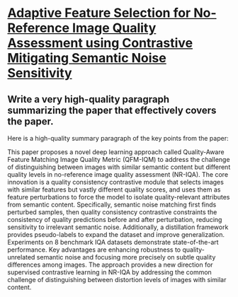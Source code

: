 # [Adaptive Feature Selection for No-Reference Image Quality Assessment   using Contrastive Mitigating Semantic Noise Sensitivity](https://arxiv.org/abs/2312.06158)

## Write a very high-quality paragraph summarizing the paper that effectively covers the paper.

 Here is a high-quality summary paragraph of the key points from the paper:

This paper proposes a novel deep learning approach called Quality-Aware Feature Matching Image Quality Metric (QFM-IQM) to address the challenge of distinguishing between images with similar semantic content but different quality levels in no-reference image quality assessment (NR-IQA). The core innovation is a quality consistency contrastive module that selects images with similar features but vastly different quality scores, and uses them as feature perturbations to force the model to isolate quality-relevant attributes from semantic content. Specifically, semantic noise matching first finds perturbed samples, then quality consistency contrastive constraints the consistency of quality predictions before and after perturbation, reducing sensitivity to irrelevant semantic noise. Additionally, a distillation framework provides pseudo-labels to expand the dataset and improve generalization. Experiments on 8 benchmark IQA datasets demonstrate state-of-the-art performance. Key advantages are enhancing robustness to quality-unrelated semantic noise and focusing more precisely on subtle quality differences among images. The approach provides a new direction for supervised contrastive learning in NR-IQA by addressing the common challenge of distinguishing between distortion levels of images with similar content.
